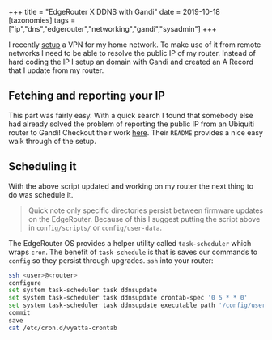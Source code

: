 +++
title = "EdgeRouter X DDNS with Gandi"
date = 2019-10-18
[taxonomies]
tags = ["ip","dns","edgerouter","networking","gandi","sysadmin"]
+++

I recently [setup](@/posts/edgerouter-x-vpn-setup-prt-one.md) a VPN for my home
network. To make use of it from remote networks I need to be able to resolve
the public IP of my router. Instead of hard coding the IP I setup an domain
with Gandi and created an A Record that I update from my router.

## Fetching and reporting your IP

This part was fairly easy. With a quick search I found that somebody else had
already solved the problem of reporting the public IP from an Ubiquiti router
to Gandi! Checkout their work
[here](https://github.com/georgr/erx-gandi-nat-ddns). Their `README` provides
a nice easy walk through of the setup.

## Scheduling it

With the above script updated and working on my router the next thing to do was
schedule it.

> Quick note only specific directories persist between firmware updates on the
> EdgeRouter. Because of this I suggest putting the script above in
> `config/scripts/` or `config/user-data`.

The EdgeRouter OS provides a helper utility called `task-scheduler` which
wraps `cron`. The benefit of `task-schedule` is that is saves our commands to
`config` so they persist through upgrades. `ssh` into your router:

```bash
ssh <user>@<router>
configure
set system task-scheduler task ddnsupdate
set system task-scheduler task ddnsupdate crontab-spec '0 5 * * 0'
set system task-scheduler task ddnsupdate executable path '/config/user-data/'
commit
save
cat /etc/cron.d/vyatta-crontab
```
